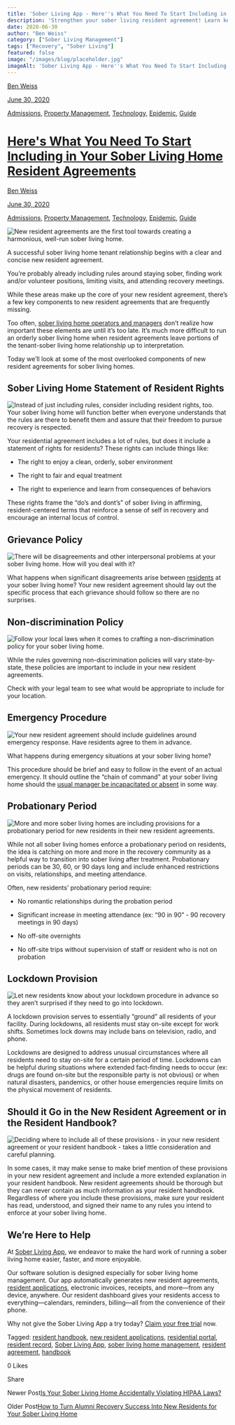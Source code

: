 ```yaml
---
title: 'Sober Living App - Here''s What You Need To Start Including in Your Sober Living Home Resident Agreements&lt;br/&gt;'
description: 'Strengthen your sober living resident agreement! Learn key clauses often missed: resident rights, grievance policy, lockdown provisions & more (June 2020).'
date: 2020-06-30
author: "Ben Weiss"
category: ["Sober Living Management"]
tags: ["Recovery", "Sober Living"]
featured: false
image: "/images/blog/placeholder.jpg"
imageAlt: 'Sober Living App - Here''s What You Need To Start Including in Your Sober Living Home Resident Agreements&lt;br/&gt;'
---
```


[Ben Weiss](../../../../sober-living-app-blog%EF%B9%96author=5a811b27db7926c296af1851.html)

[June 30, 2020](heres-what-you-need-to-start-including-in-your-sober-living-home-resident-agreements.html)

[Admissions](../../../category/Admissions.html), [Property Management](../../../category/Property+Management.html), [Technology](../../../category/Technology.html), [Epidemic](../../../category/Epidemic.html), [Guide](../../../category/Guide.html)

#  [Here's What You Need To Start Including in Your Sober Living Home Resident Agreements](heres-what-you-need-to-start-including-in-your-sober-living-home-resident-agreements.html)

[Ben Weiss](../../../../sober-living-app-blog%EF%B9%96author=5a811b27db7926c296af1851.html)

[June 30, 2020](heres-what-you-need-to-start-including-in-your-sober-living-home-resident-agreements.html)

[Admissions](../../../category/Admissions.html), [Property Management](../../../category/Property+Management.html), [Technology](../../../category/Technology.html), [Epidemic](../../../category/Epidemic.html), [Guide](../../../category/Guide.html)

![New resident agreements are the first tool towards creating a harmonious, well-run sober living home.](/images/blog/heres-what-you-need-to-start-including-in-your-sober-living-home-resident-agreements/Screenshot_2020-06-25_at_8.24.17_AM.png)

A successful sober living home tenant relationship begins with a clear and concise new resident agreement. 

You’re probably already including rules around staying sober, finding work and/or volunteer positions, limiting visits, and attending recovery meetings. 

While these areas make up the core of your new resident agreement, there’s a few key components to new resident agreements that are frequently missing. 

Too often, [sober living home operators and managers](https://soberlivingapp.com/sober-living-app-blog/2020/3/3/5-things-all-of-the-best-sober-living-home-managers-have-in-common) don’t realize how important these elements are until it’s too late. It’s much more difficult to run an orderly sober living home when resident agreements leave portions of the tenant-sober living home relationship up to interpretation.  

Today we’ll look at some of the most overlooked components of new resident agreements for sober living homes. 

## Sober Living Home Statement of Resident Rights 

![Instead of just including rules, consider including resident rights, too. Your sober living home will function better when everyone understands that the rules are there to benefit them and assure that their freedom to pursue recovery is respected.](/images/blog/heres-what-you-need-to-start-including-in-your-sober-living-home-resident-agreements/Screenshot_2020-06-25_at_8.24.48_AM.png)

Your residential agreement includes a lot of rules, but does it include a statement of rights for residents? These rights can include things like: 

  * The right to enjoy a clean, orderly, sober environment 

  * The right to fair and equal treatment 

  * The right to experience and learn from consequences of behaviors

These rights frame the “do’s and dont’s” of sober living in affirming, resident-centered terms that reinforce a sense of self in recovery and encourage an internal locus of control.

## Grievance Policy

![There will be disagreements and other interpersonal problems at your sober living home. How will you deal with it?](/images/blog/heres-what-you-need-to-start-including-in-your-sober-living-home-resident-agreements/Screenshot_2020-06-25_at_8.25.21_AM.png)

What happens when significant disagreements arise between [residents](https://soberlivingapp.com/sober-living-app-blog/2020/2/18/find-your-people-defining-your-ideal-sober-living-home-resident) at your sober living home? Your new resident agreement should lay out the specific process that each grievance should follow so there are no surprises.  

## Non-discrimination Policy

![Follow your local laws when it comes to crafting a non-discrimination policy for your sober living home.](/images/blog/heres-what-you-need-to-start-including-in-your-sober-living-home-resident-agreements/Screenshot_2020-06-25_at_8.26.19_AM.png)

While the rules governing non-discrimination policies will vary state-by-state, these policies are important to include in your new resident agreements. 

Check with your legal team to see what would be appropriate to include for your location. 

## Emergency Procedure

![Your new resident agreement should include guidelines around emergency response. Have residents agree to them in advance.](/images/blog/heres-what-you-need-to-start-including-in-your-sober-living-home-resident-agreements/Screenshot_2020-06-25_at_8.28.22_AM.png)

What happens during emergency situations at your sober living home? 

This procedure should be brief and easy to follow in the event of an actual emergency. It should outline the “chain of command” at your sober living home should the [usual manager be incapacitated or absent](../2/what-if-your-sober-living-home-manager-gets-coronavirus-a-contingency-plan-review.html) in some way. 

## Probationary Period

![More and more sober living homes are including provisions for a probationary period for new residents in their new resident agreements.](/images/blog/heres-what-you-need-to-start-including-in-your-sober-living-home-resident-agreements/Screenshot_2020-06-25_at_8.29.12_AM.png)

While not all sober living homes enforce a probationary period on residents, the idea is catching on more and more in the recovery community as a helpful way to transition into sober living after treatment. Probationary periods can be 30, 60, or 90 days long and include enhanced restrictions on visits, relationships, and meeting attendance. 

Often, new residents’ probationary period require:

  * No romantic relationships during the probation period

  * Significant increase in meeting attendance (ex: “90 in 90” - 90 recovery meetings in 90 days)

  * No off-site overnights 

  * No off-site trips without supervision of staff or resident who is not on probation 

## Lockdown Provision

![Let new residents know about your lockdown procedure in advance so they aren’t surprised if they need to go into lockdown.](/images/blog/heres-what-you-need-to-start-including-in-your-sober-living-home-resident-agreements/Screenshot_2020-06-25_at_8.30.46_AM.png)

A lockdown provision serves to essentially “ground” all residents of your facility. During lockdowns, all residents must stay on-site except for work shifts. Sometimes lock downs may include bans on television, radio, and phone. 

Lockdowns are designed to address unusual circumstances where all residents need to stay on-site for a certain period of time. Lockdowns can be helpful during situations where extended fact-finding needs to occur (ex: drugs are found on-site but the responsible party is not obvious) or when natural disasters, pandemics, or other house emergencies require limits on the physical movement of residents.

## Should it Go in the New Resident Agreement or in the Resident Handbook?

![Deciding where to include all of these provisions - in your new resident agreement or your resident handbook - takes a little consideration and careful planning.](/images/blog/heres-what-you-need-to-start-including-in-your-sober-living-home-resident-agreements/Screenshot_2020-06-25_at_8.31.56_AM.png)

In some cases, it may make sense to make brief mention of these provisions in your new resident agreement and include a more extended explanation in your resident handbook. New resident agreements should be thorough but they can never contain as much information as your resident handbook. Regardless of where you include these provisions, make sure your resident has read, understood, and signed their name to any rules you intend to enforce at your sober living home. 

## We’re Here to Help 

At [Sober Living App](../../../../index.html), we endeavor to make the hard work of running a sober living home easier, faster, and more enjoyable. 

Our software solution is designed especially for sober living home management. Our app automatically generates new resident agreements, [resident applications](https://soberlivingapp.com/sober-living-app-blog/2020/4/28/introducing-our-new-resident-application-for-the-sober-living-home-app), electronic invoices, receipts, and more—from any device, anywhere. Our resident dashboard gives your residents access to everything—calendars, reminders, billing—all from the convenience of their phone. 

Why not give the Sober Living App a try today? [Claim your free trial](https://behavehealth.com/get-started) now. 

Tagged: [resident handbook](../../../tag/resident+handbook.html), [new resident applications](../../../tag/new+resident+applications.html), [residential portal](../../../tag/residential+portal.html), [resident record](https://soberlivingapp.com/sober-living-app-blog/tag/resident+record), [Sober Living App](../../../tag/Sober+Living+App.html), [sober living home management](../../../tag/sober+living+home+management.html), [resident agreement](../../../tag/resident+agreement.html), [handbook](https://soberlivingapp.com/sober-living-app-blog/tag/handbook)

0 Likes

Share

Newer Post[Is Your Sober Living Home Accidentally Violating HIPAA Laws?](https://soberlivingapp.com/sober-living-app-blog/2020/7/21/is-your-sober-living-home-accidentally-violating-hipaa-laws)

Older Post[How to Turn Alumni Recovery Success Into New Residents for Your Sober Living Home](https://soberlivingapp.com/sober-living-app-blog/2020/6/16/how-to-turn-alumni-recovery-success-into-new-residents-for-your-sober-living-home)